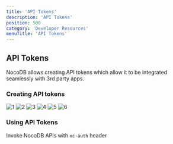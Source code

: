 ```yaml
---
title: 'API Tokens'
description: 'API Tokens'
position: 500
category: 'Developer Resources'
menuTitle: 'API Tokens'
---
```



## API Tokens
NocoDB allows creating API tokens which allow it to be integrated seamlessly with 3rd party apps. 

### Creating API tokens

![1](https://user-images.githubusercontent.com/5435402/133734223-49bb1567-6cd2-43e5-bdda-aaccda741070.png)
![2](https://user-images.githubusercontent.com/5435402/133734234-5ca542b1-5843-46f7-b97b-9e686c6bf7ac.png)
![3](https://user-images.githubusercontent.com/5435402/133734238-33d5bdd0-5c97-4dbe-8e49-744193c3ac20.png)
![4](https://user-images.githubusercontent.com/5435402/133734239-7b530235-3352-497b-b23c-3a701290a569.png)
![5](https://user-images.githubusercontent.com/5435402/133734241-0f25bbd0-ab92-430a-9987-cc745d5b1b47.png)
![6](https://user-images.githubusercontent.com/5435402/133734243-6dc8527e-573d-45e2-8cd8-13a8beea0dfa.png)


### Using API Tokens
Invoke NocoDB APIs with ```xc-auth``` header
